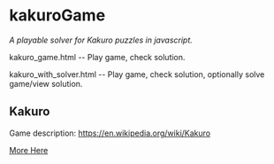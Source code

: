 # kakuroGame
*A playable solver for Kakuro puzzles in javascript.*

kakuro_game.html -- Play game, check solution.

kakuro_with_solver.html -- Play game, check solution, optionally solve game/view solution.

## Kakuro

Game description: https://en.wikipedia.org/wiki/Kakuro

[More Here](./LINKS.md)
